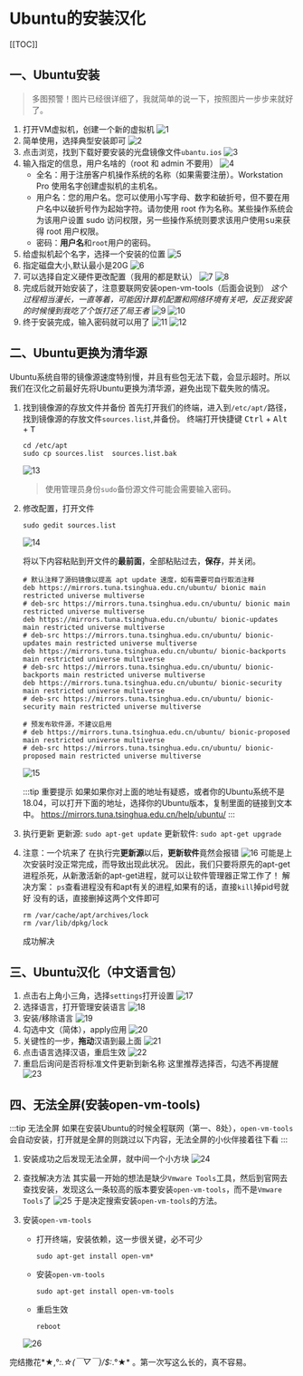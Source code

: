 # Ubuntu的安装汉化

[[TOC]]

## 一、Ubuntu安装

> 多图预警！图片已经很详细了，我就简单的说一下，按照图片一步步来就好了。

1. 打开VM虚拟机，创建一个新的虚拟机
![1](http://picgo.mr1207.cn/img/Ubuntu1.png)
2. 简单使用，选择典型安装即可
![2](http://picgo.mr1207.cn/img/Ubuntu2.png)
3. 点击浏览，找到下载好要安装的光盘镜像文件`ubantu.ios`
![3](http://picgo.mr1207.cn/img/Ubuntu3.png)
4. 输入指定的信息，用户名啥的（root 和 admin 不要用）
![4](http://picgo.mr1207.cn/img/Ubuntu4.png)
    - 全名：用于注册客户机操作系统的名称（如果需要注册）。Workstation Pro 使用名字创建虚拟机的主机名。
    - 用户名：您的用户名。您可以使用小写字母、数字和破折号，但不要在用户名中以破折号作为起始字符。请勿使用 root 作为名称。某些操作系统会为该用户设置 sudo 访问权限，另一些操作系统则要求该用户使用<kbd>su</kbd>来获得 root 用户权限。
    - 密码：**用户名**和`root`用户的密码。
5. 给虚拟机起个名字，选择一个安装的位置
![5](http://picgo.mr1207.cn/img/Ubuntu5.png)
6. 指定磁盘大小,默认最小是20G
![6](http://picgo.mr1207.cn/img/Ubuntu6.png)
7. 可以选择自定义硬件更改配置（我用的都是默认）
![7](http://picgo.mr1207.cn/img/Ubuntu7.png)
![8](http://picgo.mr1207.cn/img/Ubuntu8.png)
8. 完成后就开始安装了，注意要联网安装open-vm-tools（后面会说到）
*这个过程相当漫长，一直等着，可能因计算机配置和网络环境有关吧，反正我安装的时候慢到我吃了个饭打还了局王者*
![9](http://picgo.mr1207.cn/img/Ubuntu9.png)
![10](http://picgo.mr1207.cn/img/Ubuntu10.png)
9. 终于安装完成，输入密码就可以用了
![11](http://picgo.mr1207.cn/img/Ubuntu11.png)
![12](http://picgo.mr1207.cn/img/Ubuntu12.png)

## 二、Ubuntu更换为清华源

Ubuntu系统自带的镜像源速度特别慢，并且有些包无法下载，会显示超时。所以我们在汉化之前最好先将Ubuntu更换为清华源，避免出现下载失败的情况。

1. 找到镜像源的存放文件并备份
首先打开我们的终端，进入到`/etc/apt/`路径，找到镜像源的存放文件`sources.list`,并备份。
终端打开快捷键 <kbd>Ctrl</kbd> + <kbd>Alt</kbd> + <kbd>T</kbd>

    ```shell
    cd /etc/apt
    sudo cp sources.list  sources.list.bak
    ```

    ![13](http://picgo.mr1207.cn/img/Ubuntu13.png)

    > 使用管理员身份`sudo`备份源文件可能会需要输入密码。

2. 修改配置，打开文件

    ```shell
    sudo gedit sources.list
    ```

    ![14](http://picgo.mr1207.cn/img/Ubuntu14.png)

    将以下内容粘贴到开文件的**最前面**，全部粘贴过去，**保存**，并关闭。

    ```shell
    # 默认注释了源码镜像以提高 apt update 速度，如有需要可自行取消注释
    deb https://mirrors.tuna.tsinghua.edu.cn/ubuntu/ bionic main restricted universe multiverse
    # deb-src https://mirrors.tuna.tsinghua.edu.cn/ubuntu/ bionic main restricted universe multiverse
    deb https://mirrors.tuna.tsinghua.edu.cn/ubuntu/ bionic-updates main restricted universe multiverse
    # deb-src https://mirrors.tuna.tsinghua.edu.cn/ubuntu/ bionic-updates main restricted universe multiverse
    deb https://mirrors.tuna.tsinghua.edu.cn/ubuntu/ bionic-backports main restricted universe multiverse
    # deb-src https://mirrors.tuna.tsinghua.edu.cn/ubuntu/ bionic-backports main restricted universe multiverse
    deb https://mirrors.tuna.tsinghua.edu.cn/ubuntu/ bionic-security main restricted universe multiverse
    # deb-src https://mirrors.tuna.tsinghua.edu.cn/ubuntu/ bionic-security main restricted universe multiverse

    # 预发布软件源，不建议启用
    # deb https://mirrors.tuna.tsinghua.edu.cn/ubuntu/ bionic-proposed main restricted universe multiverse
    # deb-src https://mirrors.tuna.tsinghua.edu.cn/ubuntu/ bionic-proposed main restricted universe multiverse
    ```

    ![15](http://picgo.mr1207.cn/img/Ubuntu15.png)

    :::tip 重要提示
    如果如果你对上面的地址有疑惑，或者你的Ubuntu系统不是18.04，可以打开下面的地址，选择你的Ubuntu版本，复制里面的链接到文本中。
    <https://mirrors.tuna.tsinghua.edu.cn/help/ubuntu/>
    :::

3. 执行更新
更新源: `sudo apt-get update`
更新软件: `sudo apt-get upgrade`

4. 注意：一个坑来了
在执行完**更新源**以后，**更新软件**竟然会报错
![16](http://picgo.mr1207.cn/img/Ubuntu16.png)
可能是上次安装时没正常完成，而导致出现此状况。 因此，我们只要将原先的apt-get进程杀死，从新激活新的apt-get进程，就可以让软件管理器正常工作了！
解决方案：
`ps`查看进程没有和apt有关的进程,如果有的话，直接`kill`掉pid号就好
没有的话，直接删掉这两个文件即可

    ```shell
    rm /var/cache/apt/archives/lock
    rm /var/lib/dpkg/lock
    ```

    成功解决

## 三、Ubuntu汉化（中文语言包）

1. 点击右上角小三角，选择`settings`打开设置
![17](http://picgo.mr1207.cn/img/Ubuntu17.png)
2. 选择语言，打开管理安装语言
![18](http://picgo.mr1207.cn/img/Ubuntu18.png)
3. 安装/移除语言
![19](http://picgo.mr1207.cn/img/Ubuntu19.png)
4. 勾选中文（简体），apply应用
![20](http://picgo.mr1207.cn/img/Ubuntu20.png)
5. 关键性的一步，**拖动**汉语到最上面
![21](http://picgo.mr1207.cn/img/Ubuntu21.png)
6. 点击语言选择汉语，重启生效
![22](http://picgo.mr1207.cn/img/Ubuntu22.png)
7. 重启后询问是否将标准文件更新到新名称
这里推荐选择否，勾选不再提醒
![23](http://picgo.mr1207.cn/img/Ubuntu23.png)

## 四、无法全屏(安装open-vm-tools)

:::tip 无法全屏
如果在安装Ubuntu的时候全程联网（第一、8处），`open-vm-tools`会自动安装，打开就是全屏的则跳过以下内容，无法全屏的小伙伴接着往下看
:::

1. 安装成功之后发现无法全屏，就中间一个小方块
![24](http://picgo.mr1207.cn/img/Ubuntu24.png)
2. 查找解决方法
其实最一开始的想法是缺少`Vmware Tools`工具，然后到官网去查找安装，发现这么一条较高的版本要安装`open-vm-tools`，而不是`Vmware Tools`了
![25](http://picgo.mr1207.cn/img/Ubuntu25.png)
于是决定搜索安装`open-vm-tools`的方法。
3. 安装`open-vm-tools`

    - 打开终端，安装依赖，这一步很关键，必不可少

        ```shell
        sudo apt-get install open-vm*
        ```

    - 安装`open-vm-tools`

        ```shell
        sudo apt-get install open-vm-tools
        ```

    - 重启生效

        ```shell
        reboot
        ```

    ![26](http://picgo.mr1207.cn/img/Ubuntu26.png)

完结撒花*★,°*:.☆(￣▽￣)/$:*.°★* 。第一次写这么长的，真不容易。
